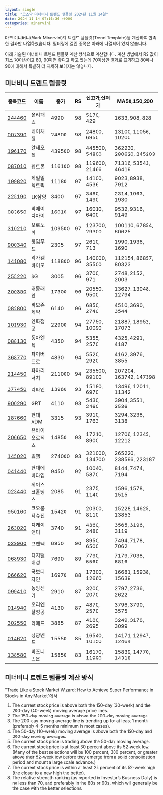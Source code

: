 ```yaml
---
layout: single
title: "코스닥 미너비니 트렌드 템플릿 2024년 11월 14일"
date: 2024-11-14 07:16:36 +0900
categories: minervini
---
```

마크 미니버니(Mark Minervini)의 트렌드 템플릿(Trend Template)을 계산하여 만족한 결과만 나열하였습니다. 필터링에 걸린 종목은 아래에 나열되어 있지 않습니다.

아래 기술된 미너비니 트렌드 템플릿 계산 방식으로 계산합니다. 계산 방법에서 RS 값이 최소 70이상이고 80, 90이면 좋다고 하고 있는데 70이상만 결과로 표기하고 80이나 90에 대해서 특별히 더 자세히 보이지는 않습니다.

## 미너비니 트렌드 템플릿

|종목코드|이름|종가|RS|신고가,신저가|MA50,150,200|
|------|---|---|--|---------|------------|
|[244460](https://finance.daum.net/quotes/A244460)|올리패스|4990|98|5170, 429|1633, 908, 828|
|[007390](https://finance.daum.net/quotes/A007390)|네이처셀|24800|98|24800, 6950|13100, 11056, 10200|
|[196170](https://finance.daum.net/quotes/A196170)|알테오젠|439500|98|445500, 54800|362230, 280620, 245203|
|[087010](https://finance.daum.net/quotes/A087010)|펩트론|116100|98|119600, 21466|71316, 53543, 46419|
|[199820](https://finance.daum.net/quotes/A199820)|제일일렉트릭|11180|97|14100, 4536|9023, 8938, 7912|
|[225190](https://finance.daum.net/quotes/A225190)|LK삼양|3400|97|3480, 1490|2314, 1963, 1930|
|[083650](https://finance.daum.net/quotes/A083650)|비에이치아이|16010|97|16010, 6400|9532, 9316, 9149|
|[310210](https://finance.daum.net/quotes/A310210)|보로노이|109500|97|123700, 29300|100110, 67854, 60625|
|[900340](https://finance.daum.net/quotes/A900340)|윙입푸드|2305|97|2610, 713|1990, 1936, 1690|
|[141080](https://finance.daum.net/quotes/A141080)|리가켐바이오|118800|96|140000, 35500|112154, 86857, 80323|
|[255220](https://finance.daum.net/quotes/A255220)|SG|3005|96|3700, 971|2748, 2152, 2003|
|[200350](https://finance.daum.net/quotes/A200350)|래몽래인|17300|96|20550, 9500|13627, 13048, 12794|
|[082800](https://finance.daum.net/quotes/A082800)|비보존 제약|6140|96|6850, 2740|4510, 3690, 3544|
|[101930](https://finance.daum.net/quotes/A101930)|인화정공|22900|94|27750, 10090|21887, 18952, 17073|
|[088130](https://finance.daum.net/quotes/A088130)|동아엘텍|4350|94|5355, 2570|4325, 4291, 4187|
|[368770](https://finance.daum.net/quotes/A368770)|파이버프로|4830|94|5520, 2920|4162, 3976, 3855|
|[214450](https://finance.daum.net/quotes/A214450)|파마리서치|211000|94|235500, 89100|207204, 163742, 147398|
|[377450](https://finance.daum.net/quotes/A377450)|리파인|13980|93|15180, 6970|13496, 12011, 11342|
|[900290](https://finance.daum.net/quotes/A900290)|GRT|4110|93|5430, 2460|3904, 3551, 3536|
|[187660](https://finance.daum.net/quotes/A187660)|현대ADM|3315|93|3910, 1763|3294, 3238, 3138|
|[206650](https://finance.daum.net/quotes/A206650)|유바이오로직스|14850|93|17210, 8900|12706, 12345, 12212|
|[145020](https://finance.daum.net/quotes/A145020)|휴젤|274000|93|321000, 134700|265220, 238596, 223187|
|[041440](https://finance.daum.net/quotes/A041440)|현대에버다임|9450|92|10040, 5870|8144, 7474, 7194|
|[023440](https://finance.daum.net/quotes/A023440)|제이스코홀딩스|2085|91|2375, 1140|1596, 1578, 1515|
|[950160](https://finance.daum.net/quotes/A950160)|코오롱티슈진|15420|91|20300, 8110|15228, 14625, 13853|
|[263020](https://finance.daum.net/quotes/A263020)|디케이앤디|3740|91|4360, 2480|3565, 3196, 3119|
|[029960](https://finance.daum.net/quotes/A029960)|코엔텍|8950|90|8950, 6500|7494, 7178, 7062|
|[068930](https://finance.daum.net/quotes/A068930)|디지털대성|7690|89|7790, 5560|7179, 7038, 6816|
|[066620](https://finance.daum.net/quotes/A066620)|국보디자인|16970|88|17300, 12660|16681, 15938, 15639|
|[099410](https://finance.daum.net/quotes/A099410)|동방선기|2910|87|3200, 2070|2797, 2736, 2622|
|[014940](https://finance.daum.net/quotes/A014940)|오리엔탈정공|4130|87|4870, 2570|3796, 3790, 3575|
|[302550](https://finance.daum.net/quotes/A302550)|리메드|3885|87|4180, 2695|3249, 3178, 3099|
|[014620](https://finance.daum.net/quotes/A014620)|성광벤드|15550|85|16540, 10150|14171, 12947, 12464|
|[138580](https://finance.daum.net/quotes/A138580)|비즈니스온|15850|83|16170, 11990|15839, 14770, 14318|

## 미너비니 트렌드 템플릿 계산 방식

"Trade Like a Stock Market Wizard: How to Achieve Super Performance in Stocks in Any Market"에서

 1. The current stock price is above both the 150-day (30-week) and the 200-day (40-week) moving average price lines.
 1. The 150-day moving average is above the 200-day moving average.
 1. The 200-day moving average line is trending up for at least 1 month (preferably 4–5 months minimum in most cases).
 1. The 50-day (10-week) moving average is above both the 150-day and 200-day moving averages.
 1. The current stock price is trading above the 50-day moving average.
 1. The current stock price is at least 30 percent above its 52-week low. (Many of the best selections will be 100 percent, 300 percent, or greater above their 52-week low before they emerge from a solid consolidation period and mount a large scale advance.)
 1. The current stock price is within at least 25 percent of its 52-week high (the closer to a new high the better).
 1. The relative strength ranking (as reported in Investor’s Business Daily) is no less than 70, and preferably in the 80s or 90s, which will generally be the case with the better selections.
